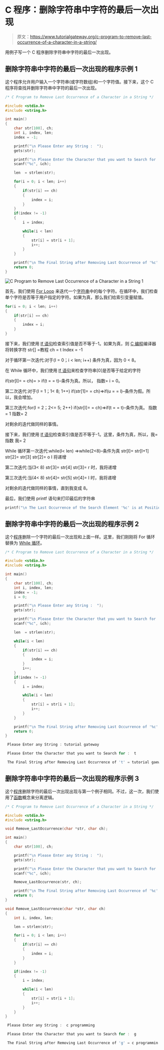 # C 程序：删除字符串中字符的最后一次出现

> 原文：<https://www.tutorialgateway.org/c-program-to-remove-last-occurrence-of-a-character-in-a-string/>

用例子写一个 C 程序删除字符串中字符的最后一次出现。

## 删除字符串中字符的最后一次出现的程序示例 1

这个程序允许用户输入一个字符串(或字符数组)和一个字符值。接下来，这个 C 程序将查找并删除字符串中字符的最后一次出现。

```c
/* C Program to Remove Last Occurrence of a Character in a String */

#include <stdio.h>
#include <string.h>

int main()
{
  	char str[100], ch;
  	int i, index, len;
  	index = -1;

  	printf("\n Please Enter any String :  ");
  	gets(str);

  	printf("\n Please Enter the Character that you want to Search for :  ");
  	scanf("%c", &ch);

	len  = strlen(str);

  	for(i = 0; i < len; i++)
  	{
  		if(str[i] == ch)  
		{
  			index = i;	
 		}
	}
    if(index != -1)
  	{ 		
  		i = index;

	  	while(i < len)
  		{
  			str[i] = str[i + 1];
			i++;  
		}
	}

	printf("\n The Final String after Removing Last Occurrence of '%c' = %s ", ch, str);	
  	return 0;
}
```

![C Program to Remove Last Occurrence of a Character in a String 1](img/6a0b63267067fe2e9799977f309ae82e.png)

首先，我们使用 [For Loop](https://www.tutorialgateway.org/for-loop-in-c-programming/) 来迭代一个[字符串](https://www.tutorialgateway.org/c-string/)中的每个字符。在循环中，我们检查单个字符是否等于用户指定的字符。如果为真，那么我们给索引变量赋值。

```c
for(i = 0; i < len; i++)
{
	if(str[i] == ch)  
	{
		index = i;  	
	}
}
```

接下来，我们使用 [If 语句](https://www.tutorialgateway.org/if-statement-in-c/)检查索引值是否不等于-1。如果为真，则 [C 编程](https://www.tutorialgateway.org/c-programming/)编译器将转换字符
str[] =教程
ch = t
Index = -1

对于循环第一次迭代:对于(I = 0；i < len; i++)
条件为真，因为 0 < 8。

在 While 循环中，我们使用 [If 语句](https://www.tutorialgateway.org/if-statement-in-c/)来检查字符串[0]是否等于给定的字符

if(str[I]= = ch)= > if(t = = t)–条件为真。所以，
指数= i = 0。

第二次迭代:对于(I = 1；1< 8; 1++)
if(str[1]= = ch)=>if(u = = l)–条件为假。所以，我会增加。

第三次迭代:for(I = 2；2<= 5; 2++)
if(str[I]= = ch)=>if(t = = t)–条件为真。
指数= 1
指数= 2

对剩余的迭代做同样的事情。

接下来，我们使用 [If 语句](https://www.tutorialgateway.org/if-statement-in-c/)检查索引值是否不等于-1。这里，条件为真，所以，我=指数
我= 2

While 循环第一次迭代:while(I< len)
=>while(2<8)–条件为真
str[I]= str[I+1]
str[2]= str[3]
str[2]= o
I 将递增

第二次迭代:当(3< 8)
str[3]= str[4]
str[3]= r
时，我将递增

第三次迭代:当(4< 8)
str[4]= str[5]
str[4]= I
时，我将递增

对剩余的迭代做同样的事情，直到我变成 8。

最后，我们使用 printf 语句来打印最后的字符串

```c
printf("\n The Last Occurrence of the Search Element '%c' is at Position %d ", ch, i + 1);
```

## 删除字符串中字符的最后一次出现的程序示例 2

这个[程序](https://www.tutorialgateway.org/c-programming-examples/)删除一个字符的最后一次出现和上面一样。这里，我们刚刚将 For 循环替换为 [While 循环](https://www.tutorialgateway.org/while-loop-in-c/)。

```c
/* C Program to Remove Last Occurrence of a Character in a String */

#include <stdio.h>
#include <string.h>

int main()
{
  	char str[100], ch;
  	int i, index, len;
  	index = -1;
  	i = 0;

  	printf("\n Please Enter any String :  ");
  	gets(str);

  	printf("\n Please Enter the Character that you want to Search for :  ");
  	scanf("%c", &ch);

	len  = strlen(str);

  	while(i < len)
  	{
  		if(str[i] == ch)  
		{
  			index = i;	
 		}
 		i++;
	}
    if(index != -1)
  	{ 		
  		i = index;

	  	while(i < len)
  		{
  			str[i] = str[i + 1];
			i++;  
		}
	}

	printf("\n The Final String after Removing Last Occurrence of '%c' = %s ", ch, str);	
  	return 0;
}
```

```c
 Please Enter any String : tutorial gateway

 Please Enter the Character that you want to Search for :  t

 The Final String after Removing Last Occurrence of 't' = tutorial gaeway
```

## 删除字符串中字符的最后一次出现的程序示例 3

这个[程序](https://www.tutorialgateway.org/c-programming-examples/)删除字符的最后一次出现出现与第一个例子相同。不过，这一次，我们使用了[函数](https://www.tutorialgateway.org/functions-in-c/)概念来分离逻辑。

```c
/* C Program to Remove Last Occurrence of a Character in a String */

#include <stdio.h>
#include <string.h>

void Remove_LastOccurrence(char *str, char ch);

int main()
{
  	char str[100], ch;

  	printf("\n Please Enter any String :  ");
  	gets(str);

  	printf("\n Please Enter the Character that you want to Search for :  ");
  	scanf("%c", &ch);

	Remove_LastOccurrence(str, ch);

	printf("\n The Final String after Removing Last Occurrence of '%c' = %s ", ch, str);	
  	return 0;
}

void Remove_LastOccurrence(char *str, char ch)
{
	int i, index, len;

	len = strlen(str);

	for(i = 0; i < len; i++)
  	{
  		if(str[i] == ch)  
		{
  			index = i;	
 		}
	}

    if(index != -1)
  	{ 		
  		i = index;

	  	while(i < len)
  		{
  			str[i] = str[i + 1];
			i++;  
		}
	}
}
```

```c
 Please Enter any String :  c programming

 Please Enter the Character that you want to Search for :  g

 The Final String after Removing Last Occurrence of 'g' = c programmin
```